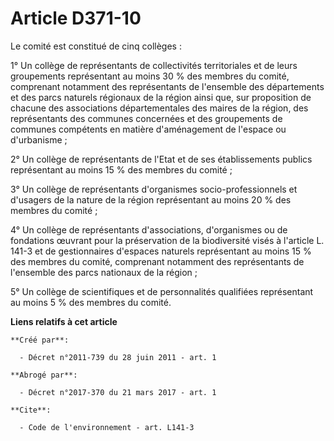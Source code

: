 # Article D371-10

Le comité est constitué de cinq collèges : 

1° Un collège de représentants de collectivités territoriales et de leurs groupements représentant au moins 30 % des membres
du comité, comprenant notamment des représentants de l'ensemble des départements et des parcs naturels régionaux de la région
ainsi que, sur proposition de chacune des associations départementales des maires de la région, des représentants des
communes concernées et des groupements de communes compétents en matière d'aménagement de l'espace ou d'urbanisme ; 

2° Un collège de représentants de l'Etat et de ses établissements publics représentant au moins 15 % des membres du comité ; 

3° Un collège de représentants d'organismes socio-professionnels et d'usagers de la nature de la région représentant au moins
20 % des membres du comité ; 

4° Un collège de représentants d'associations, d'organismes ou de fondations œuvrant pour la préservation de la biodiversité
visés à l'article L. 141-3 et de gestionnaires d'espaces naturels représentant au moins 15 % des membres du comité,
comprenant notamment des représentants de l'ensemble des parcs nationaux de la région ; 

5° Un collège de scientifiques et de personnalités qualifiées représentant au moins 5 % des membres du comité.

**Liens relatifs à cet article**

	**Créé par**:

	  - Décret n°2011-739 du 28 juin 2011 - art. 1

	**Abrogé par**:

	  - Décret n°2017-370 du 21 mars 2017 - art. 1

	**Cite**:

	  - Code de l'environnement - art. L141-3
